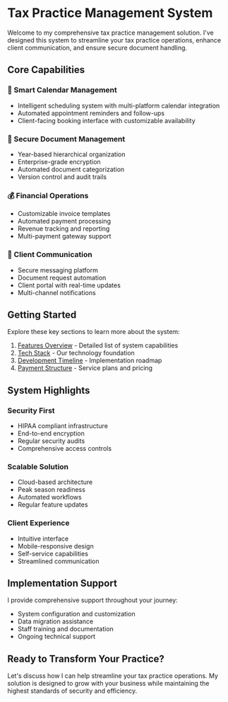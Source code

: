 # Tax Practice Management System

Welcome to my comprehensive tax practice management solution. I've designed this system to streamline your tax practice operations, enhance client communication, and ensure secure document handling.

## Core Capabilities

### 📅 Smart Calendar Management
- Intelligent scheduling system with multi-platform calendar integration
- Automated appointment reminders and follow-ups
- Client-facing booking interface with customizable availability

### 📁 Secure Document Management
- Year-based hierarchical organization
- Enterprise-grade encryption
- Automated document categorization
- Version control and audit trails

### 💰 Financial Operations
- Customizable invoice templates
- Automated payment processing
- Revenue tracking and reporting
- Multi-payment gateway support

### 💬 Client Communication
- Secure messaging platform
- Document request automation
- Client portal with real-time updates
- Multi-channel notifications

## Getting Started

Explore these key sections to learn more about the system:

1. [Features Overview](getting-started/features.md) - Detailed list of system capabilities
2. [Tech Stack](getting-started/tech-stack.md) - Our technology foundation
3. [Development Timeline](getting-started/development-timeline.md) - Implementation roadmap
4. [Payment Structure](getting-started/payment-structure.md) - Service plans and pricing

## System Highlights

### Security First
- HIPAA compliant infrastructure
- End-to-end encryption
- Regular security audits
- Comprehensive access controls

### Scalable Solution
- Cloud-based architecture
- Peak season readiness
- Automated workflows
- Regular feature updates

### Client Experience
- Intuitive interface
- Mobile-responsive design
- Self-service capabilities
- Streamlined communication

## Implementation Support

I provide comprehensive support throughout your journey:

- System configuration and customization
- Data migration assistance
- Staff training and documentation
- Ongoing technical support

## Ready to Transform Your Practice?

Let's discuss how I can help streamline your tax practice operations. My solution is designed to grow with your business while maintaining the highest standards of security and efficiency.